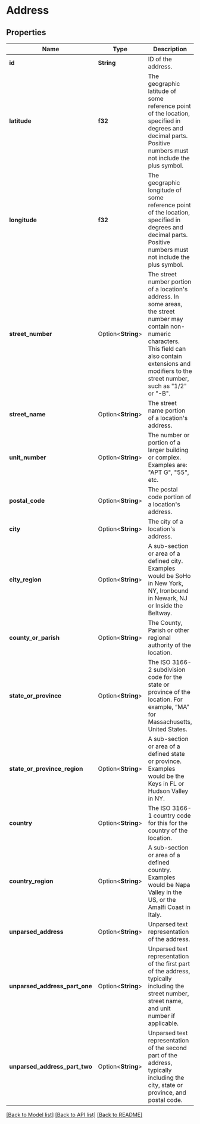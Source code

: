 # Address

## Properties

Name | Type | Description | Notes
------------ | ------------- | ------------- | -------------
**id** | **String** | ID of the address. | 
**latitude** | **f32** | The geographic latitude of some reference point of the location, specified in degrees and decimal parts. Positive numbers must not include the plus symbol. | 
**longitude** | **f32** | The geographic longitude of some reference point of the location, specified in degrees and decimal parts. Positive numbers must not include the plus symbol. | 
**street_number** | Option<**String**> | The street number portion of a location's address. In some areas, the street number may contain non-numeric characters. This field can also contain extensions and modifiers to the street number, such as \"1/2\" or \"-B\". | [optional]
**street_name** | Option<**String**> | The street name portion of a location's address. | [optional]
**unit_number** | Option<**String**> | The number or portion of a larger building or complex. Examples are: \"APT G\", \"55\", etc. | [optional]
**postal_code** | Option<**String**> | The postal code portion of a location's address. | [optional]
**city** | Option<**String**> | The city of a location's address. | [optional]
**city_region** | Option<**String**> | A sub-section or area of a defined city. Examples would be SoHo in New York, NY, Ironbound in Newark, NJ or Inside the Beltway. | [optional]
**county_or_parish** | Option<**String**> | The County, Parish or other regional authority of the location. | [optional]
**state_or_province** | Option<**String**> | The ISO 3166-2 subdivision code for the state or province of the location. For example, “MA” for Massachusetts, United States. | [optional]
**state_or_province_region** | Option<**String**> | A sub-section or area of a defined state or province. Examples would be the Keys in FL or Hudson Valley in NY. | [optional]
**country** | Option<**String**> | The ISO 3166-1 country code for this for the country of the location. | [optional]
**country_region** | Option<**String**> | A sub-section or area of a defined country. Examples would be Napa Valley in the US, or the Amalfi Coast in Italy. | [optional]
**unparsed_address** | Option<**String**> | Unparsed text representation of the address.  | [optional]
**unparsed_address_part_one** | Option<**String**> | Unparsed text representation of the first part of the address, typically including the street number, street name, and unit number if applicable.   | [optional]
**unparsed_address_part_two** | Option<**String**> | Unparsed text representation of the second part of the address, typically including the city, state or province, and postal code.   | [optional]

[[Back to Model list]](../README.md#documentation-for-models) [[Back to API list]](../README.md#documentation-for-api-endpoints) [[Back to README]](../README.md)


